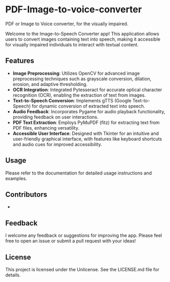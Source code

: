# PDF-Image-to-voice-converter
PDF or Image to Voice converter, for the visually impaired.

Welcome to the Image-to-Speech Converter app! This application allows users to convert images containing text into speech, making it accessible for visually impaired individuals to interact with textual content.

## Features

- **Image Preprocessing**: Utilizes OpenCV for advanced image preprocessing techniques such as grayscale conversion, dilation, erosion, and adaptive thresholding.
- **OCR Integration**: Integrated Pytesseract for accurate optical character recognition (OCR), enabling the extraction of text from images.
- **Text-to-Speech Conversion**: Implements gTTS (Google Text-to-Speech) for dynamic conversion of extracted text into speech.
- **Audio Feedback**: Incorporates Pygame for audio playback functionality, providing feedback on user interactions.
- **PDF Text Extraction**: Employs PyMuPDF (fitz) for extracting text from PDF files, enhancing versatility.
- **Accessible User Interface**: Designed with Tkinter for an intuitive and user-friendly graphical interface, with features like keyboard shortcuts and audio cues for improved accessibility.

## Usage

Please refer to the documentation for detailed usage instructions and examples.

## Contributors

- 

## Feedback

I welcome any feedback or suggestions for improving the app. Please feel free to open an issue or submit a pull request with your ideas!

## License

This project is licensed under the Unlicense. See the LICENSE.md file for details.
